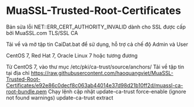 # MuaSSL-Trusted-Root-Certificates
Bản sửa lỗi NET::ERR_CERT_AUTHORITY_INVALID dành cho SSL được cấp bởi MuaSSL.com TLS/SSL CA

Tải về và mở tập tin CaiDat.bat để sử dụng, hỗ trợ cả chế độ Admin và User

CentOS 7, Red Hat 7, Oracle Linux 7 hoặc tương đương

Từ CentOS 7, vào thư mục /etc/pki/ca-trust/source/anchors/
Tải về tập tin tại địa chỉ https://raw.githubusercontent.com/haoquangviet/MuaSSL-Trusted-Root-Certificates/e92e86c0decf8c063ab44014e37d98d21b10ff2d/muassl-ca-root-bundle.pem
Chạy lệnh cập nhật
update-ca-trust force-enable (ignore not found warnings)
update-ca-trust extract
